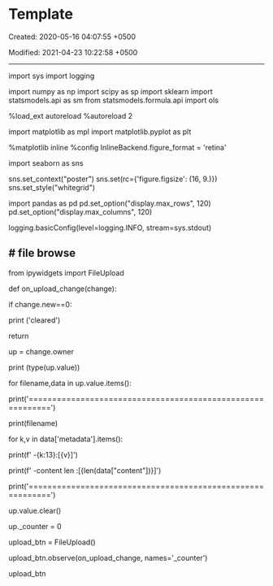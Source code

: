 # Template

Created: 2020-05-16 04:07:55 +0500

Modified: 2021-04-23 10:22:58 +0500

---

import sys
import logging

import numpy as np
import scipy as sp
import sklearn
import statsmodels.api as sm
from statsmodels.formula.api import ols

%load_ext autoreload
%autoreload 2

import matplotlib as mpl
import matplotlib.pyplot as plt

%matplotlib inline
%config InlineBackend.figure_format = 'retina'

import seaborn as sns

sns.set_context("poster")
sns.set(rc={'figure.figsize': (16, 9.)})
sns.set_style("whitegrid")

import pandas as pd
pd.set_option("display.max_rows", 120)
pd.set_option("display.max_columns", 120)

logging.basicConfig(level=logging.INFO, stream=sys.stdout)

## # file browse

from ipywidgets import FileUpload

def on_upload_change(change):

if change.new==0:

print ('cleared')

return

up = change.owner

print (type(up.value))

for filename,data in up.value.items():

print('===========================================================')

print(filename)

for k,v in data['metadata'].items():

print(f' -{k:13}:[{v}]')

print(f' -content len :[{len(data["content"])}]')

print('===========================================================')

up.value.clear()

up._counter = 0

upload_btn = FileUpload()

upload_btn.observe(on_upload_change, names='_counter')

upload_btn


